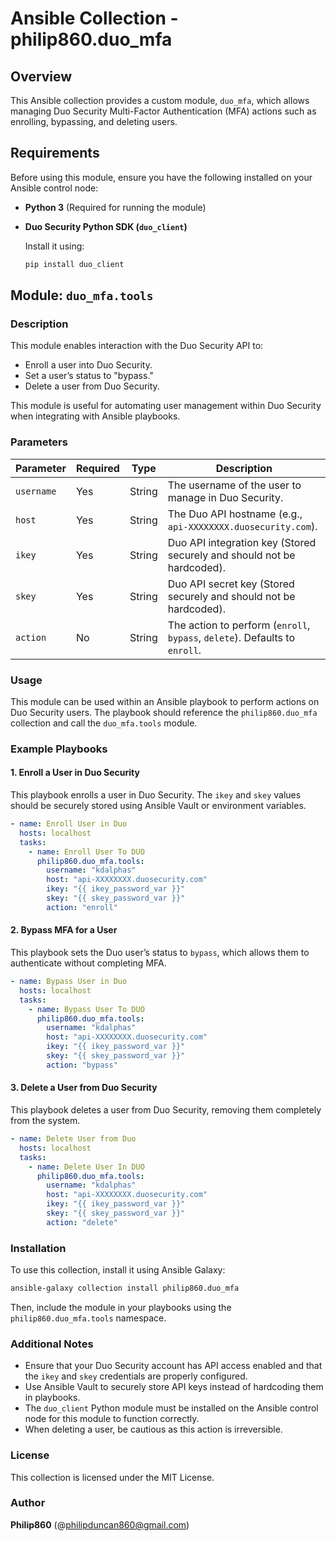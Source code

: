 # Ansible Collection - philip860.duo_mfa

## Overview
This Ansible collection provides a custom module, `duo_mfa`, which allows managing Duo Security Multi-Factor Authentication (MFA) actions such as enrolling, bypassing, and deleting users.

## Requirements

Before using this module, ensure you have the following installed on your Ansible control node:

- **Python 3** (Required for running the module)
- **Duo Security Python SDK (`duo_client`)**
  
  Install it using:
  ```bash
  pip install duo_client
  ```

## Module: `duo_mfa.tools`

### Description
This module enables interaction with the Duo Security API to:
- Enroll a user into Duo Security.
- Set a user’s status to "bypass."
- Delete a user from Duo Security.

This module is useful for automating user management within Duo Security when integrating with Ansible playbooks.

### Parameters

| Parameter  | Required | Type | Description |
|------------|----------|------|-------------|
| `username` | Yes | String | The username of the user to manage in Duo Security. |
| `host` | Yes | String | The Duo API hostname (e.g., `api-XXXXXXXX.duosecurity.com`). |
| `ikey` | Yes | String | Duo API integration key (Stored securely and should not be hardcoded). |
| `skey` | Yes | String | Duo API secret key (Stored securely and should not be hardcoded). |
| `action` | No | String | The action to perform (`enroll`, `bypass`, `delete`). Defaults to `enroll`. |

### Usage

This module can be used within an Ansible playbook to perform actions on Duo Security users. The playbook should reference the `philip860.duo_mfa` collection and call the `duo_mfa.tools` module.

### Example Playbooks

#### 1. Enroll a User in Duo Security
This playbook enrolls a user in Duo Security. The `ikey` and `skey` values should be securely stored using Ansible Vault or environment variables.
```yaml
- name: Enroll User in Duo
  hosts: localhost
  tasks:
    - name: Enroll User To DUO
      philip860.duo_mfa.tools:
        username: "kdalphas"
        host: "api-XXXXXXXX.duosecurity.com"
        ikey: "{{ ikey_password_var }}"
        skey: "{{ skey_password_var }}"
        action: "enroll"
```

#### 2. Bypass MFA for a User
This playbook sets the Duo user’s status to `bypass`, which allows them to authenticate without completing MFA.
```yaml
- name: Bypass User in Duo
  hosts: localhost
  tasks:
    - name: Bypass User To DUO
      philip860.duo_mfa.tools:
        username: "kdalphas"
        host: "api-XXXXXXXX.duosecurity.com"
        ikey: "{{ ikey_password_var }}"
        skey: "{{ skey_password_var }}"
        action: "bypass"
```

#### 3. Delete a User from Duo Security
This playbook deletes a user from Duo Security, removing them completely from the system.
```yaml
- name: Delete User from Duo
  hosts: localhost
  tasks:
    - name: Delete User In DUO
      philip860.duo_mfa.tools:
        username: "kdalphas"
        host: "api-XXXXXXXX.duosecurity.com"
        ikey: "{{ ikey_password_var }}"
        skey: "{{ skey_password_var }}"
        action: "delete"
```

### Installation

To use this collection, install it using Ansible Galaxy:
```bash
ansible-galaxy collection install philip860.duo_mfa
```

Then, include the module in your playbooks using the `philip860.duo_mfa.tools` namespace.

### Additional Notes
- Ensure that your Duo Security account has API access enabled and that the `ikey` and `skey` credentials are properly configured.
- Use Ansible Vault to securely store API keys instead of hardcoding them in playbooks.
- The `duo_client` Python module must be installed on the Ansible control node for this module to function correctly.
- When deleting a user, be cautious as this action is irreversible.

### License
This collection is licensed under the MIT License.

### Author
**Philip860** (@philipduncan860@gmail.com)
